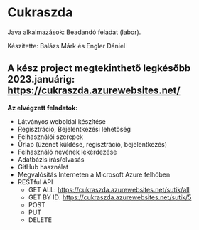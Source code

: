 # Cukraszda
Java alkalmazások: Beadandó feladat (labor).

Készítette: Balázs Márk és Engler Dániel

A kész project megtekinthető legkésőbb 2023.januárig: https://cukraszda.azurewebsites.net/
-------------------------------------------------------------------------------------------

**Az elvégzett feladatok:**
- Látványos weboldal készítése
- Regisztráció, Bejelentkezési lehetőség
- Felhasználói szerepek
- Űrlap (üzenet küldése, regisztráció, bejelentkezés)
- Felhasználó nevének lekérdezése
- Adatbázis írás/olvasás
- GitHub használat
- Megvalósítás Interneten a Microsoft Azure felhőben
- RESTful API
  - GET ALL: https://cukraszda.azurewebsites.net/sutik/all
  - GET BY ID: https://cukraszda.azurewebsites.net/sutik/5
  - POST
  - PUT
  - DELETE

